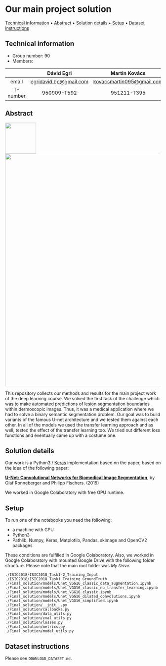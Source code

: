 # Our main project solution 

<p align="left">
    <a href="#Technical_information">Technical information</a> &bull;
    <a href="#Abstract">Abstract</a> &bull;
    <a href="#Solution_details">Solution details</a> &bull;
    <a href="#Setup">Setup</a> &bull;
    <a href="#Dataset_instructions">Dataset instructions</a>
</p>

<a name="Technical_information"></a>
## Technical information
* Group number: 90
* Members: 

|          |       Dávid Egri       |       Martin Kovács       |
| :------: | :--------------------: | :-----------------------: |
|  email   | egridavid.bp@gmail.com | kovacsmartin095@gmail.com |
| T-number |      950909-T592       |        951211-T395        |

<a name="Abstract"></a>
## Abstract

<p float="center">
  <img src="https://challenge2018.isic-archive.com/wp-content/uploads/2018/03/ISIC_2018.svg" width="100" />

  <img src="https://challenge2018.isic-archive.com/wp-content/uploads/2018/03/banner.jpg" width="750" /> 
</p>

This repository collects our methods and results for the main project work of the deep learning course. We solved the first task of the challenge which was to make automated predictions of lesion segmentation boundaries within dermoscopic images. Thus, it was a medical application where we had to solve a binary semantic segmentation problem. Our goal was to build variants of the famous U-net architecture and we tested them against each other. In all of the models we used the transfer learning approach and as well, tested the effect of the transfer learning too. We tried out different loss functions and eventually came up with a costume one.


<a name="Solution_details"></a>
## Solution details 

Our work is a Python3 / [Keras](https://github.com/fchollet/keras) implementation based on the paper, based on the idea of the following paper:

[**U-Net: Convolutional Networks for Biomedical Image Segmentation**](https://arxiv.org/abs/1505.04597), by Olaf Ronneberger and Philipp Fischers. (2015) 

We worked in Google Colaboratory with free GPU runtime.


<a name="Setup"></a>



## Setup

To run one of the notebooks you need the following:

- a machine with GPU
- Python3
- Pathlib, Numpy, Keras, Matplotlib, Pandas, skimage and OpenCV2 packages

These conditions are fulfilled in Google Colaboratory. Also, we worked in Google Colaboratory with mounted Google Drive with the following folder structure.
Please note that the main root folder was *My Drive*.

```
./ISIC2018/ISIC2018_Task1-2_Training_Input
./ISIC2018/ISIC2018_Task1_Training_GroundTruth
./Final_solution/models/Unet_VGG16_classic_data_augmentation.ipynb
./Final_solution/models/Unet_VGG16_classic_no_transfer_learning.ipynb
./Final_solution/models/Unet_VGG16_classic.ipynb
./Final_solution/models/Unet_VGG16_dilated_convolutions.ipynb
./Final_solution/models/Unet_VGG16_simplified.ipynb
./Final_solution/__init__.py
./Final_solution/callbacks.py
./Final_solution/data_utils.py
./Final_solution/eval_utils.py
./Final_solution/losses.py
./Final_solution/metrics.py
./Final_solution/model_utils.py
```

<a name="Dataset_instructions"></a>
## Dataset instructions

Please see `DOWNLOAD_DATASET.md`.
